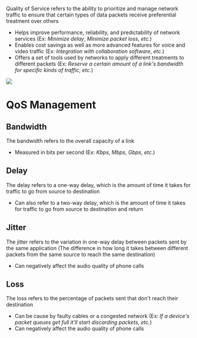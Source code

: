 Quality of Service refers to the ability to prioritize and manage network traffic to ensure that certain types of data packets receive preferential treatment over others

* Helps improve performance, reliability, and predictability of network services (Ex: *Minimize delay*, *Minimize packet loss*, *etc.*)
* Enables cost savings as well as more advanced features for voice and video traffic (Ex: *Integration with collaboration software*, *etc.*)
* Offers a set of tools used by networks to apply different treatments to different packets (Ex: *Reserve a certain amount of a link's bandwidth for specific kinds of traffic*, *etc.*)

![](https://github.com/JonmarCorpuz/SecondBrain/blob/main/Assets/Whitespace.png)

# QoS Management

## Bandwidth 

The bandwidth refers to the overall capacity of a link

* Measured in bits per second (Ex: *Kbps*, *Mbps*, *Gbps*, *etc.*)

## Delay

The delay refers to a one-way delay, which is the amount of time it takes for traffic to go from source to destination

* Can also refer to a two-way delay, which is the amount of time it takes for traffic to go from source to destination and return

## Jitter

The jitter refers to the variation in one-way delay between packets sent by the same application (The difference in how long it takes between different packets from the same source to reach the same destination)

* Can negatively affect the audio quality of phone calls

## Loss

The loss refers to the percentage of packets sent that don't reach their destination

* Can be cause by faulty cables or a congested network (Ex: *If a device's packet queues get full it'll start discarding packets*, *etc.*)
* Can negatively affect the audio quality of phone calls
